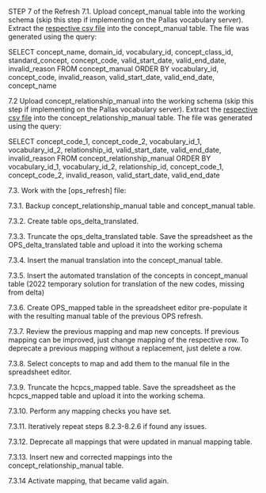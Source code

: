 STEP 7 of the Refresh
7.1. Upload concept_manual table into the working schema (skip this step if implementing on the Pallas vocabulary server).
    Extract the [respective csv file](https://drive.google.com/drive/u/0/folders/1P2dJ9PDMDuu03K-EqzAR8QgmLj72kEB0) into the concept_manual table. The file was generated using the query:

SELECT concept_name,
       domain_id,
       vocabulary_id,
       concept_class_id,
       standard_concept,
       concept_code,
       valid_start_date,
       valid_end_date,
       invalid_reason
FROM concept_manual
ORDER BY vocabulary_id, concept_code, invalid_reason, valid_start_date, valid_end_date, concept_name

7.2 Upload concept_relationship_manual into the working schema (skip this step if implementing on the Pallas vocabulary server).
    Extract the [respective csv file](https://drive.google.com/drive/u/1/folders/1P2dJ9PDMDuu03K-EqzAR8QgmLj72kEB0) into the concept_relationship_manual table. The file was generated using the query:

SELECT concept_code_1,
       concept_code_2,
       vocabulary_id_1,
       vocabulary_id_2,
       relationship_id,
       valid_start_date,
       valid_end_date,
       invalid_reason
FROM concept_relationship_manual
ORDER BY vocabulary_id_1, vocabulary_id_2, relationship_id, concept_code_1, concept_code_2, invalid_reason, valid_start_date, valid_end_date

7.3. Work with the [ops_refresh] file:

7.3.1. Backup concept_relationship_manual table and concept_manual table.

7.3.2. Create table ops_delta_translated.

7.3.3. Truncate the ops_delta_translated table. Save the spreadsheet as the OPS_delta_translated table and upload it into the working schema

7.3.4. Insert the manual translation into the concept_manual table.

7.3.5. Insert the automated translation of the concepts in concept_manual table (2022 temporary solution for translation of the new codes, missing from delta)

7.3.6. Create OPS_mapped table in the spreadsheet editor pre-populate it with the resulting manual table of the previous OPS refresh.

7.3.7. Review the previous mapping and map new concepts. If previous mapping can be improved, just change mapping of the respective row. To deprecate a previous mapping without a replacement, just delete a row.

7.3.8. Select concepts to map and add them to the manual file in the spreadsheet editor.

7.3.9. Truncate the hcpcs_mapped table. Save the spreadsheet as the hcpcs_mapped table and upload it into the working schema.

7.3.10. Perform any mapping checks you have set.

7.3.11. Iteratively repeat steps 8.2.3-8.2.6 if found any issues.

7.3.12. Deprecate all mappings that were updated in manual mapping table.

7.3.13. Insert new and corrected mappings into the concept_relationship_manual table.

7.3.14 Activate mapping, that became valid again.